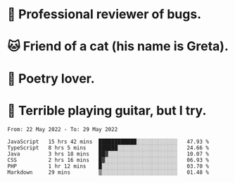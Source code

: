 # 🐛 Professional reviewer of bugs.
# 🐱 Friend of a cat (his name is Greta).
# 📜 Poetry lover.
# 🎸 Terrible playing guitar, but I try.

<!--START_SECTION:waka-->

```text
From: 22 May 2022 - To: 29 May 2022

JavaScript   15 hrs 42 mins  ████████████░░░░░░░░░░░░░   47.93 %
TypeScript   8 hrs 5 mins    ██████░░░░░░░░░░░░░░░░░░░   24.66 %
Java         3 hrs 18 mins   ██▓░░░░░░░░░░░░░░░░░░░░░░   10.07 %
CSS          2 hrs 16 mins   █▓░░░░░░░░░░░░░░░░░░░░░░░   06.93 %
PHP          1 hr 12 mins    █░░░░░░░░░░░░░░░░░░░░░░░░   03.70 %
Markdown     29 mins         ▒░░░░░░░░░░░░░░░░░░░░░░░░   01.48 %
```

<!--END_SECTION:waka-->
